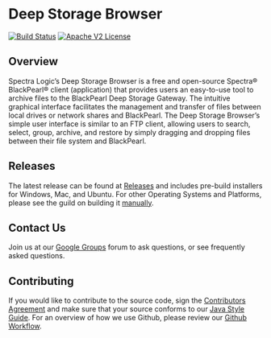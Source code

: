 Deep Storage Browser
====================

[![Build Status](https://travis-ci.org/SpectraLogic/ds3_java_browser.svg?branch=master)](https://travis-ci.org/SpectraLogic/ds3_java_browser) [![Apache V2 License](http://img.shields.io/badge/license-Apache%20V2-blue.svg)](https://github.com/SpectraLogic/ds3_java_sdk/blob/master/LICENSE.md)

## Overview
Spectra Logic’s Deep Storage Browser is a free and open-source Spectra® BlackPearl® client (application) that provides users an easy-to-use tool to archive files to the BlackPearl Deep Storage Gateway. The intuitive graphical interface facilitates the management and transfer of files between local drives or network shares and BlackPearl. The Deep Storage Browser’s simple user interface is similar to an FTP client, allowing users to search, select, group, archive, and restore by simply dragging and dropping files between their file system and BlackPearl.

## Releases
The latest release can be found at [Releases](https://github.com/SpectraLogic/ds3_java_browser/releases) and includes pre-build installers for Windows, Mac, and Ubuntu.  For other Operating Systems and Platforms, please see the guild on building it [manually](BUILD.md).

## Contact Us
Join us at our [Google Groups](https://groups.google.com/d/forum/spectralogicds3-sdks) forum to ask questions, or see frequently asked questions.

## Contributing
If you would like to contribute to the source code, sign the [Contributors Agreement](https://developer.spectralogic.com/contributors-agreement/) and make sure that your source conforms to our [Java Style Guide](https://github.com/SpectraLogic/spectralogic.github.com/wiki/Java-Style-Guide).  For an overview of how we use Github, please review our [Github Workflow](https://github.com/SpectraLogic/spectralogic.github.com/wiki/Github-Workflow).
